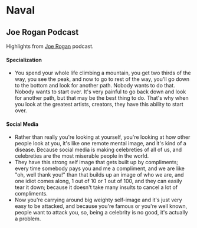 # Naval

## Joe Rogan Podcast

Highlights from [Joe Rogan](tps://www.youtube.com/watch?v=3qHkcs3kG44) podcast.

#### Specialization

* You spend your whole life climbing a mountain, you get two thirds of the way, you see the peak, and now to go to rest of the way, you'll go down to the bottom and look for another path. Nobody wants to do that. Nobody wants to start over. It's very painful to go back down and look for another path, but that may be the best thing to do. That's why when you look at the greatest artists, creators, they have this ability to start over.

#### Social Media

* Rather than really you're looking at yourself, you're looking at how other people look at you, it's like one remote mental image, and it's kind of a disease. Because social media is making celebreties of all of us, and celebreties are the most miserable people in the world. 
* They have this strong self image that gets built up by compliments; every time somebody pays you and me a compliment, and we are like "oh, well thank you!" than that builds up an image of who we are, and one idiot comes along, 1 out of 10 or 1 out of 100, and they can easily tear it down; because it doesn't take many insults to cancel a lot of compliments.
* Now you're carrying around big weighty self-image and it's just very easy to be attacked, and because you're famous or you're well known, people want to attack you, so, being a celebrity is no good, it's actually a problem. 

